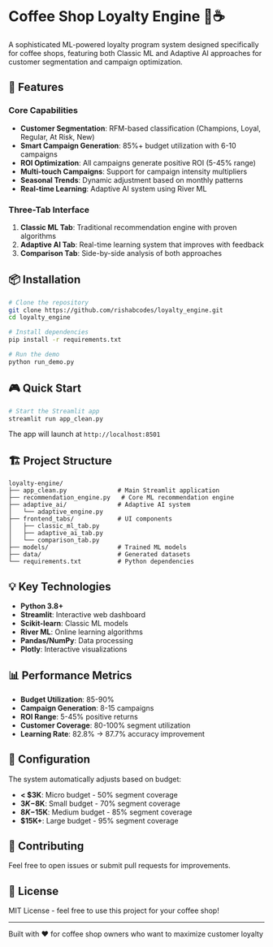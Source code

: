 # Coffee Shop Loyalty Engine 🎯☕

A sophisticated ML-powered loyalty program system designed specifically for coffee shops, featuring both Classic ML and Adaptive AI approaches for customer segmentation and campaign optimization.

## 🚀 Features

### Core Capabilities
- **Customer Segmentation**: RFM-based classification (Champions, Loyal, Regular, At Risk, New)
- **Smart Campaign Generation**: 85%+ budget utilization with 6-10 campaigns
- **ROI Optimization**: All campaigns generate positive ROI (5-45% range)
- **Multi-touch Campaigns**: Support for campaign intensity multipliers
- **Seasonal Trends**: Dynamic adjustment based on monthly patterns
- **Real-time Learning**: Adaptive AI system using River ML

### Three-Tab Interface
1. **Classic ML Tab**: Traditional recommendation engine with proven algorithms
2. **Adaptive AI Tab**: Real-time learning system that improves with feedback
3. **Comparison Tab**: Side-by-side analysis of both approaches

## 📦 Installation

```bash
# Clone the repository
git clone https://github.com/rishabcodes/loyalty_engine.git
cd loyalty_engine

# Install dependencies
pip install -r requirements.txt

# Run the demo
python run_demo.py
```

## 🎮 Quick Start

```bash
# Start the Streamlit app
streamlit run app_clean.py
```

The app will launch at `http://localhost:8501`

## 🏗️ Project Structure

```
loyalty-engine/
├── app_clean.py              # Main Streamlit application
├── recommendation_engine.py   # Core ML recommendation engine
├── adaptive_ai/              # Adaptive AI system
│   └── adaptive_engine.py
├── frontend_tabs/            # UI components
│   ├── classic_ml_tab.py
│   ├── adaptive_ai_tab.py
│   └── comparison_tab.py
├── models/                   # Trained ML models
├── data/                     # Generated datasets
└── requirements.txt          # Python dependencies
```

## 💡 Key Technologies

- **Python 3.8+**
- **Streamlit**: Interactive web dashboard
- **Scikit-learn**: Classic ML models
- **River ML**: Online learning algorithms
- **Pandas/NumPy**: Data processing
- **Plotly**: Interactive visualizations

## 📊 Performance Metrics

- **Budget Utilization**: 85-90%
- **Campaign Generation**: 8-15 campaigns
- **ROI Range**: 5-45% positive returns
- **Customer Coverage**: 80-100% segment utilization
- **Learning Rate**: 82.8% → 87.7% accuracy improvement

## 🔧 Configuration

The system automatically adjusts based on budget:
- **< $3K**: Micro budget - 50% segment coverage
- **$3K-$8K**: Small budget - 70% segment coverage  
- **$8K-$15K**: Medium budget - 85% segment coverage
- **$15K+**: Large budget - 95% segment coverage

## 🤝 Contributing

Feel free to open issues or submit pull requests for improvements.

## 📄 License

MIT License - feel free to use this project for your coffee shop!

---
Built with ❤️ for coffee shop owners who want to maximize customer loyalty